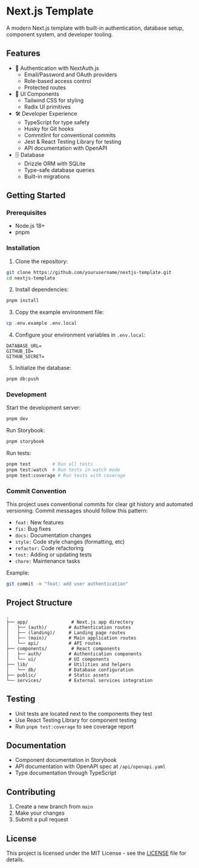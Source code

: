 # Next.js Template

A modern Next.js template with built-in authentication, database setup, component system, and developer tooling.

## Features

- 🔐 Authentication with NextAuth.js
  - Email/Password and OAuth providers
  - Role-based access control
  - Protected routes
- 🎨 UI Components
  - Tailwind CSS for styling
  - Radix UI primitives
- 🛠️ Developer Experience
  - TypeScript for type safety
  - Husky for Git hooks
  - Commitlint for conventional commits
  - Jest & React Testing Library for testing
  - API documentation with OpenAPI
- 🗄️ Database
  - Drizzle ORM with SQLite
  - Type-safe database queries
  - Built-in migrations

## Getting Started

### Prerequisites

- Node.js 18+
- pnpm

### Installation

1. Clone the repository:

```bash
git clone https://github.com/yourusername/nextjs-template.git
cd nextjs-template
```

2. Install dependencies:

```bash
pnpm install
```

3. Copy the example environment file:

```bash
cp .env.example .env.local
```

4. Configure your environment variables in `.env.local`:

```env
DATABASE_URL=
GITHUB_ID=
GITHUB_SECRET=
```

5. Initialize the database:

```bash
pnpm db:push
```

### Development

Start the development server:

```bash
pnpm dev
```

Run Storybook:

```bash
pnpm storybook
```

Run tests:

```bash
pnpm test        # Run all tests
pnpm test:watch  # Run tests in watch mode
pnpm test:coverage # Run tests with coverage
```

### Commit Convention

This project uses conventional commits for clear git history and automated versioning. Commit messages should follow this pattern:

- `feat:` New features
- `fix:` Bug fixes
- `docs:` Documentation changes
- `style:` Code style changes (formatting, etc)
- `refactor:` Code refactoring
- `test:` Adding or updating tests
- `chore:` Maintenance tasks

Example:

```bash
git commit -m "feat: add user authentication"
```

## Project Structure

```
.
├── app/                # Next.js app directory
│   ├── (auth)/        # Authentication routes
│   ├── (landing)/     # Landing page routes
│   ├── (main)/        # Main application routes
│   └── api/           # API routes
├── components/         # React components
│   ├── auth/          # Authentication components
│   └── ui/            # UI components
├── lib/               # Utilities and helpers
│   └── db/            # Database configuration
├── public/            # Static assets
└── services/          # External services integration
```

## Testing

- Unit tests are located next to the components they test
- Use React Testing Library for component testing
- Run `pnpm test:coverage` to see coverage report

## Documentation

- Component documentation in Storybook
- API documentation with OpenAPI spec at `/api/openapi.yaml`
- Type documentation through TypeScript

## Contributing

1. Create a new branch from `main`
2. Make your changes
3. Submit a pull request

## License

This project is licensed under the MIT License - see the [LICENSE](LICENSE) file for details.
